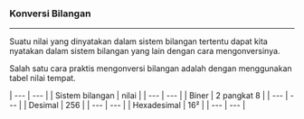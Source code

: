 ### Konversi Bilangan
--- 
Suatu nilai yang dinyatakan dalam sistem bilangan tertentu dapat
kita nyatakan dalam sistem bilangan yang lain dengan cara mengonversinya.

Salah satu cara praktis mengonversi bilangan adalah dengan menggunakan tabel nilai tempat.

| --- | --- |
| Sistem bilangan | nilai |
| --- | --- |
| Biner | 2 pangkat 8 |
|  --- | --- |
| Desimal | 256 |
| --- | --- |
| Hexadesimal | 16² |
| --- | --- |
